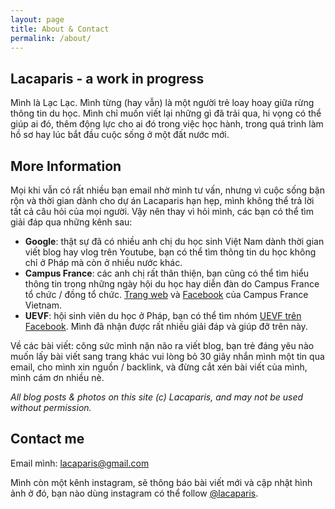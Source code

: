 ```yaml
---
layout: page
title: About & Contact
permalink: /about/
---
```


## Lacaparis - a work in progress

Mình là Lạc Lạc. Mình từng (hay vẫn) là một người trẻ loay hoay giữa rừng thông tin du học. Mình chỉ muốn viết lại những gì đã trải qua, hi vọng có thể giúp ai đó, thêm động lực cho ai đó trong việc học hành, trong quá trình làm hồ sơ hay lúc bắt đầu cuộc sống ở một đất nước mới.

## More Information

Mọi khi vẫn có rất nhiều bạn email nhờ mình tư vấn, nhưng vì cuộc sống bận rộn và thời gian dành cho dự án Lacaparis hạn hẹp, mình không thể trả lời tất cả câu hỏi của mọi người. Vậy nên thay vì hỏi mình, các bạn có thể tìm giải đáp qua những kênh sau:

- <b>Google</b>: thật sự đã có nhiều anh chị du học sinh Việt Nam dành thời gian viết blog hay vlog trên Youtube, bạn có thể tìm thông tin du học không chỉ ở Pháp mà còn ở nhiều nước khác.
- <b>Campus France</b>: các anh chị rất thân thiện, bạn cũng có thể tìm hiểu thông tin trong những ngày hội du học hay diễn đàn do Campus France tổ chức / đồng tổ chức. <a href="http://www.vietnam.campusfrance.org" target="_blank" rel="nofollow">Trang web</a> và <a href="https://www.facebook.com/CampusFranceVietnam/" target="_blank" rel="nofollow">Facebook</a> của Campus France Vietnam.
- <b>UEVF</b>: hội sinh viên du học ở Pháp, bạn có thể tìm nhóm <a href="https://www.facebook.com/groups/uevf.org/" target="_blank" rel="nofollow">UEVF trên Facebook</a>. Mình đã nhận được rất nhiều giải đáp và giúp đỡ trên này. 


Về các bài viết: công sức mình nặn não ra viết blog, bạn trẻ đáng yêu nào muốn lấy bài viết sang trang khác vui lòng bỏ 30 giây nhắn mình một tin qua email, cho mình xin nguồn / backlink, và đừng cắt xén bài viết của mình, mình cám ơn nhiều nè.

<em>All blog posts & photos on this site (c) Lacaparis, and may not be used without permission.</em>

## Contact me

Email mình: [lacaparis@gmail.com](mailto:lacaparis@gmail.com)

Mình còn một kênh instagram, sẽ thông báo bài viết mới và cập nhật hình ảnh ở đó, bạn nào dùng instagram có thể follow <a href="https://www.instagram.com/lacaparis/" target="_blank">@lacaparis</a>.
